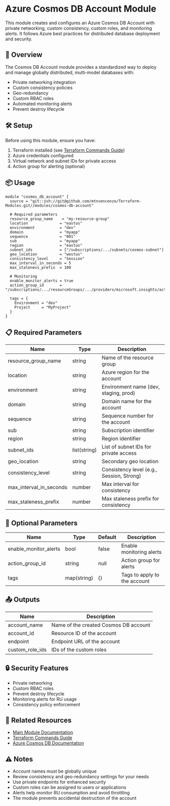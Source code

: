 # Azure Cosmos DB Account Module

This module creates and configures an Azure Cosmos DB Account with private networking, custom consistency, custom roles, and monitoring alerts. It follows Azure best practices for distributed database deployment and security.

## 🚀 Overview

The Cosmos DB Account module provides a standardized way to deploy and manage globally distributed, multi-model databases with:
- Private networking integration
- Custom consistency policies
- Geo-redundancy
- Custom RBAC roles
- Automated monitoring alerts
- Prevent destroy lifecycle

## 🛠️ Setup

Before using this module, ensure you have:
1. Terraform installed (see [Terraform Commands Guide](../../.readme/terraform-commands.md))
2. Azure credentials configured
3. Virtual network and subnet IDs for private access
4. Action group for alerting (optional)

## 📦 Usage

```hcl
module "cosmos_db_account" {
  source = "git::ssh://git@github.com/mtnvencenzo/Terraform-Modules.git//modules/cosmos-db-account"

  # Required parameters
  resource_group_name    = "my-resource-group"
  location              = "eastus"
  environment           = "dev"
  domain                = "myapp"
  sequence              = "001"
  sub                   = "myapp"
  region                = "eastus"
  subnet_ids            = ["/subscriptions/.../subnets/cosmos-subnet"]
  geo_location          = "westus"
  consistency_level     = "Session"
  max_interval_in_seconds = 5
  max_staleness_prefix  = 100

  # Monitoring
  enable_monitor_alerts = true
  action_group_id       = "/subscriptions/.../resourceGroups/.../providers/microsoft.insights/actionGroups/..."

  tags = {
    Environment = "dev"
    Project     = "MyProject"
  }
}
```

## 📋 Required Parameters

| Name | Type | Description |
|------|------|-------------|
| resource_group_name | string | Name of the resource group |
| location | string | Azure region for the account |
| environment | string | Environment name (dev, staging, prod) |
| domain | string | Domain name for the account |
| sequence | string | Sequence number for the account |
| sub | string | Subscription identifier |
| region | string | Region identifier |
| subnet_ids | list(string) | List of subnet IDs for private access |
| geo_location | string | Secondary geo location |
| consistency_level | string | Consistency level (e.g., Session, Strong) |
| max_interval_in_seconds | number | Max interval for consistency |
| max_staleness_prefix | number | Max staleness prefix for consistency |

## 🔧 Optional Parameters

| Name | Type | Default | Description |
|------|------|---------|-------------|
| enable_monitor_alerts | bool | false | Enable monitoring alerts |
| action_group_id | string | null | Action group for alerts |
| tags | map(string) | {} | Tags to apply to the account |

## 📤 Outputs

| Name | Description |
|------|-------------|
| account_name | Name of the created Cosmos DB account |
| account_id | Resource ID of the account |
| endpoint | Endpoint URL of the account |
| custom_role_ids | IDs of the custom roles |

## 🔒 Security Features

- Private networking
- Custom RBAC roles
- Prevent destroy lifecycle
- Monitoring alerts for RU usage
- Consistency policy enforcement

## 🔗 Related Resources

- [Main Module Documentation](../../README.md)
- [Terraform Commands Guide](../../.readme/terraform-commands.md)
- [Azure Cosmos DB Documentation](https://docs.microsoft.com/en-us/azure/cosmos-db/introduction)

## ⚠️ Notes

- Account names must be globally unique
- Review consistency and geo-redundancy settings for your needs
- Use private endpoints for enhanced security
- Custom roles can be assigned to users or applications
- Alerts help monitor RU consumption and avoid throttling
- The module prevents accidental destruction of the account
